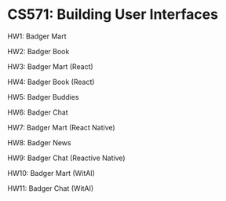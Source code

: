 # CS571: Building User Interfaces

HW1: Badger Mart

HW2: Badger Book

HW3: Badger Mart (React)

HW4: Badger Book (React)

HW5: Badger Buddies

HW6: Badger Chat

HW7: Badger Mart (React Native)

HW8: Badger News

HW9: Badger Chat (Reactive Native)

HW10: Badger Mart (WitAI)

HW11: Badger Chat (WitAI)

